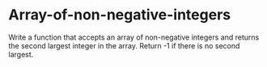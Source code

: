 # Array-of-non-negative-integers
 Write a function that accepts an array of non-negative integers and returns the second largest integer in the array.  Return -1 if there is no second largest.
